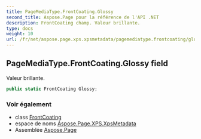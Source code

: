 ```yaml
---
title: PageMediaType.FrontCoating.Glossy
second_title: Aspose.Page pour la référence de l'API .NET
description: FrontCoating champ. Valeur brillante.
type: docs
weight: 10
url: /fr/net/aspose.page.xps.xpsmetadata/pagemediatype.frontcoating/glossy/
---
```

## PageMediaType.FrontCoating.Glossy field

Valeur brillante.

```csharp
public static FrontCoating Glossy;
```

### Voir également

* class [FrontCoating](../)
* espace de noms [Aspose.Page.XPS.XpsMetadata](../../pagemediatype.frontcoating/)
* Assemblée [Aspose.Page](../../../)


